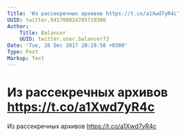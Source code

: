 ```yaml
---
Title: 'Из рассекречных архивов https://t.co/a1Xwd7yR4c'
UUID: twitter.945708024785719300
Author:
    Title: Balancer
    UUID: twitter.user.balancer73
Date: 'Tue, 26 Dec 2017 20:28:58 +0300'
Type: Post
Markup: Text
---
```


# Из рассекречных архивов https://t.co/a1Xwd7yR4c

Из рассекречных архивов https://t.co/a1Xwd7yR4c